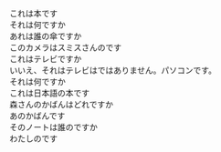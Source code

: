 これは本です  
それは何ですか  
あれは誰の傘ですか  
このカメラはスミスさんのです  
これはテレビですか  
いいえ、それはテレビはではありません。パソコンです。  
それは何ですか  
これは日本語の本です  
森さんのかばんはどれですか  
あのかばんです  
そのノートは誰のですか  
わたしのです
